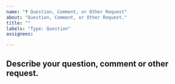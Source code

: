 ```yaml
---
name: "❓ Question, Comment, or Other Request"
about: "Question, Comment, or Other Request."
title: ""
labels: "Type: Question"
assignees:

---
```


## **Describe your question, comment or other request.**